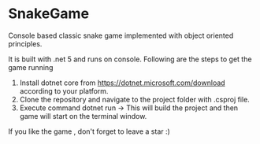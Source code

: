 # SnakeGame
Console based classic snake game implemented with object oriented principles.

It is built with .net 5 and runs on console. 
Following are the steps to get the game running
1. Install dotnet core from https://dotnet.microsoft.com/download according to your platform.
2. Clone the repository and navigate to the project folder with .csproj file.
3. Execute command dotnet run -> This will build the project and then game will start on the terminal window.

If you like the game , don't forget to leave a star :)
